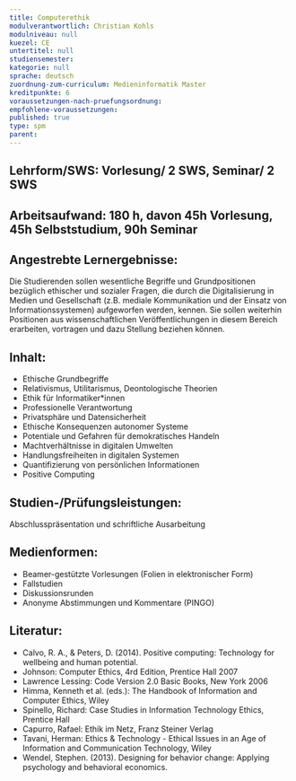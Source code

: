 ```yaml
---
title: Computerethik
modulverantwortlich: Christian Kohls
modulniveau: null
kuezel: CE
untertitel: null
studiensemester: 
kategorie: null
sprache: deutsch
zuordnung-zum-curriculum: Medieninformatik Master
kreditpunkte: 6
voraussetzungen-nach-pruefungsordnung:
empfohlene-voraussetzungen: 
published: true
type: spm
parent: 
---
```


## Lehrform/SWS: Vorlesung/ 2 SWS, Seminar/ 2 SWS


## Arbeitsaufwand: 180 h, davon 45h Vorlesung, 45h Selbststudium, 90h Seminar 


## Angestrebte Lernergebnisse:
Die Studierenden sollen wesentliche Begriffe und Grundpositionen bezüglich ethischer und sozialer Fragen, die durch die Digitalisierung in Medien und Gesellschaft (z.B. mediale Kommunikation und der Einsatz von Informationssystemen) aufgeworfen werden, kennen. Sie sollen weiterhin Positionen aus wissenschaftlichen Veröffentlichungen in diesem Bereich erarbeiten, vortragen und dazu Stellung beziehen können.

## Inhalt:
-	Ethische Grundbegriffe 
-	Relativismus, Utilitarismus, Deontologische Theorien
-	Ethik für Informatiker*innen
-	Professionelle Verantwortung
-	Privatsphäre und Datensicherheit
-	Ethische Konsequenzen autonomer Systeme 
-	Potentiale und Gefahren für demokratisches Handeln
-	Machtverhältnisse in digitalen Umwelten
-	Handlungsfreiheiten in digitalen Systemen
-	Quantifizierung von persönlichen Informationen
-	Positive Computing

 
## Studien-/Prüfungsleistungen:
Abschlusspräsentation und schriftliche Ausarbeitung

## Medienformen:
-	Beamer-gestützte Vorlesungen (Folien in elektronischer Form)
-	Fallstudien
-	Diskussionsrunden
-	Anonyme Abstimmungen und Kommentare (PINGO)



## Literatur:
-	Calvo, R. A., & Peters, D. (2014). Positive computing: Technology for wellbeing and human potential. 
- Johnson: Computer Ethics, 4rd Edition, Prentice Hall 2007
-	Lawrence Lessing: Code Version 2.0 Basic Books, New York 2006
-	Himma, Kenneth et al. (eds.): The Handbook of Information and Computer Ethics, Wiley 
-	Spinello, Richard: Case Studies in Information Technology Ethics, Prentice Hall
-	Capurro, Rafael: Ethik im Netz, Franz Steiner Verlag
-	Tavani, Herman: Ethics & Technology - Ethical Issues in an Age of Information and Communication Technology, Wiley
-	Wendel, Stephen. (2013). Designing for behavior change: Applying psychology and behavioral economics.


